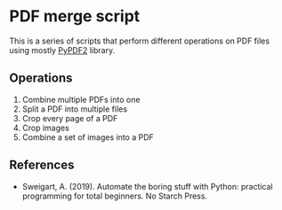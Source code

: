 # PDF merge script

This is a series of scripts that perform different operations on PDF files using mostly [PyPDF2](https://pypi.org/project/PyPDF2/) library.

## Operations

1. Combine multiple PDFs into one
2. Split a PDF into multiple files
3. Crop every page of a PDF
4. Crop images
5. Combine a set of images into a PDF

## References

- Sweigart, A. (2019). Automate the boring stuff with Python: practical programming for total beginners. No Starch Press.

